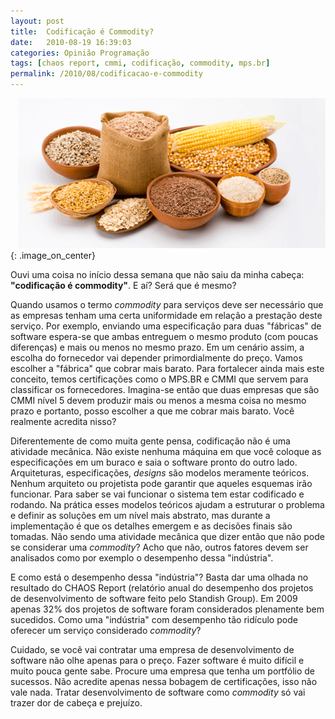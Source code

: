 ```yaml
---
layout: post
title:  Codificação é Commodity?
date:   2010-08-19 16:39:03
categories: Opinião Programação
tags: [chaos report, cmmi, codificação, commodity, mps.br]
permalink: /2010/08/codificacao-e-commodity
---
```


![graos](/assets/images/2010/graos.png){: .image_on_center}

Ouvi uma coisa no início dessa semana que não saiu da minha cabeça: **"codificação é commodity"**. E aí? Será que é mesmo?

Quando usamos o termo *commodity* para serviços deve ser necessário que as empresas tenham uma certa uniformidade em relação a prestação deste serviço. Por exemplo, enviando uma especificação para duas "fábricas" de software espera-se que ambas entreguem o mesmo produto (com poucas diferenças) e mais ou menos no mesmo prazo. Em um cenário assim, a escolha do fornecedor vai depender primordialmente do preço. Vamos escolher a "fábrica" que cobrar mais barato. Para fortalecer ainda mais este conceito, temos certificações como o MPS.BR e CMMI que servem para classificar os fornecedores. Imagina-se então que duas empresas que são CMMI nível 5 devem produzir mais ou menos a mesma coisa no mesmo prazo e portanto, posso escolher a que me cobrar mais barato. Você realmente acredita nisso?

Diferentemente de como muita gente pensa, codificação não é uma atividade mecânica. Não existe nenhuma máquina em que você coloque as especificações em um buraco e saia o software pronto do outro lado. Arquiteturas, especificações, *designs* são modelos meramente teóricos. Nenhum arquiteto ou projetista pode garantir que aqueles esquemas irão funcionar. Para saber se vai funcionar o sistema tem estar codificado e rodando. Na prática esses modelos teóricos ajudam a estruturar o problema e definir as soluções em um nível mais abstrato, mas durante a implementação é que os detalhes emergem e as decisões finais são tomadas. Não sendo uma atividade mecânica que dizer então que não pode se considerar uma *commodity*? Acho que não, outros fatores devem ser analisados como por exemplo o desempenho dessa "indústria".

E como está o desempenho dessa "indústria"? Basta dar uma olhada no resultado do CHAOS Report (relatório anual do desempenho dos projetos de desenvolvimento de software feito pelo Standish Group). Em 2009 apenas 32% dos projetos de software foram considerados plenamente bem sucedidos. Como uma "indústria" com desempenho tão ridículo pode oferecer um serviço considerado *commodity*?

Cuidado, se você vai contratar uma empresa de desenvolvimento de software não olhe apenas para o preço. Fazer software é muito difícil e muito pouca gente sabe. Procure uma empresa que tenha um portfólio de sucessos. Não acredite apenas nessa bobagem de certificações, isso não vale nada. Tratar desenvolvimento de software como *commodity* só vai trazer dor de cabeça e prejuízo.